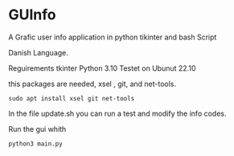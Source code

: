 # GUInfo
A Grafic user info application in python tikinter and bash Script 

Danish Language.

Reguirements tkinter Python 3.10 Testet on Ubunut 22.10

this packages are needed, xsel , git, and net-tools.

<code>sudo apt install xsel git net-tools</code>

In the file update.sh you can run a test and modify the info codes.

Run the gui whith 

<code>python3 main.py</code>

